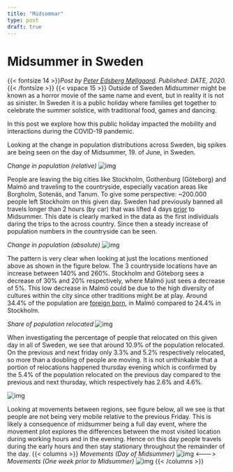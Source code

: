 ```yaml
---
title: "Midsommar"
type: post
draft: true
---
```

# **Midsummer in Sweden**
{{< fontsize 14 >}}*Post by [Peter Edsberg Møllgaard](mailto:petem@dtu.dk). Published: DATE, 2020.*{{< /fontsize >}}
{{< vspace 15 >}}
Outside of Sweden *Midsummer* might be known as a horror movie of the same name and event, but in reality it is not as sinister.
In Sweden it is a public holiday where families get together to celebrate the summer solstice, with traditional food, games and dancing.

In this post we explore how this public holiday impacted the mobility and interactions during the COVID-19 pandemic. 

Looking at the change in population distributions across Sweden, big spikes are being seen on the day of Midsummer, 19. of June, in Sweden. 

*Change in population (relative)*
![img](/midsommar-changeall1.png)

People are leaving the big cities like Stockholm, Gothenburg (Göteborg) and Malmö and traveling to the countryside, especially vacation areas like Borgholm, 
Sotenäs, and Tanum. To give some perspective: ~200.000 people left Stockholm on this given day. Sweden had previously banned all travels longer 
than 2 hours (by car) that was lifted 4 days [prior](https://www.folkhalsomyndigheten.se/smittskydd-beredskap/utbrott/aktuella-utbrott/covid-19/fragor-och-svar/?fbclid=IwAR1tjvvqaxj8JllJXR4oiH6aYy9j8Utag_bfd_akuwcWmYoHb_1AnjcLv3o) to Midsummer. 
This date is clearly marked in the data as the first individuals daring the trips to the across country. Since then a steady increase of population numbers in the countryside can be seen.

*Change in population (absolute)*
![img](/midsommar-changeall2.png)


The pattern is very clear when looking at just the locations mentioned above as shown in the figure below. 
The 3 countryside locations have an increase between 140% and 260%. Stockholm and Göteborg sees a decrease of 30% and 20% respectively, 
where Malmö just sees a decrease of 5%. This low decrease in Malmö could be due to the high diversity of cultures within the city since other traditions
might be at play. Around 34.4% of the population are [foreign born](http://www.statistikdatabasen.scb.se/pxweb/en/ssd/START__BE__BE0101__BE0101Q/UtlSvBakgFin/table/tableViewLayout1/?rxid=86abd797-7854-4564-9150-c9b06ae3ab07c9b06ae3ab07),
in Malmö compared to 24.4% in Stockholm.


*Share of population relocated*
![img](/midsommar-change.png)

When investigating the percentage of people that relocated on this given day in all of Sweden, we see that around 10.9% 
of the population relocated. On the previous and next friday only 3.3% and 5.2% respectively relocated, so more than a doubling
of people are moving. It is not unthinkable that a portion of relocations happened thursday evening which is confirmed by the 
5.4% of the population relocated on the previous day compared to the previous and next thursday, which respectively has 
2.6% and 4.6%.

![img](/midsommar-popurelocate.png)

Looking at movements between regions, see figure below, all we see is that people are not being very mobile relative to the previous Friday. 
This is likely a consequence of midsummer being a full day event, where the movement plot explores the differences between 
the most visited location during working hours and in the evening. Hence on this day people travels during the early hours and then 
stay stationary throughout the remainder of the day.
{{< columns >}}
*Movements (Day of Midsummer)*
![img](/midsommar-choro1.png)
<--->
*Movements (One week prior to Midsummer)*
![img](/midsommar-choro2.png)
{{< /columns >}}


